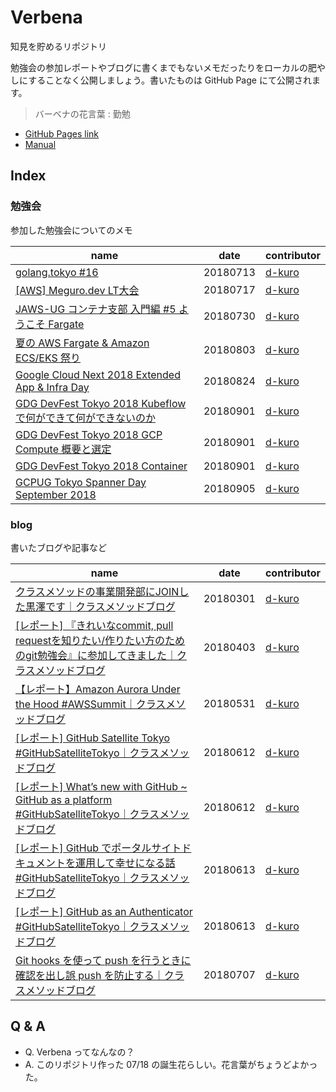 # Verbena

知見を貯めるリポジトリ

勉強会の参加レポートやブログに書くまでもないメモだったりをローカルの肥やしにすることなく公開しましょう。書いたものは GitHub Page にて公開されます。

> バーベナの花言葉 : 勤勉

* [GitHub Pages link](https://d-kuro.github.io/verbena/)
* [Manual](./manual/README.md)

## Index

### 勉強会

参加した勉強会についてのメモ

| name | date | contributor |
| ---- | ---- | ----------- |
| [golang.tokyo #16](./study_group/20180713_golang_tokyo.md) | 20180713 | [d-kuro](https://github.com/d-kuro) |
| [[AWS] Meguro.dev LT大会](./study_group/20180717_meguro_dev.md) | 20180717 | [d-kuro](https://github.com/d-kuro) |
| [JAWS-UG コンテナ支部 入門編 #5 ようこそ Fargate](./study_group/20180730_jawsug_container.md)| 20180730 | [d-kuro](https://github.com/d-kuro) |
| [夏の AWS Fargate & Amazon ECS/EKS 祭り](./study_group/20180803_aws_seminar_fargate_eks.md)| 20180803 | [d-kuro](https://github.com/d-kuro) |
| [Google Cloud Next 2018 Extended App & Infra Day](./study_group/20180824_google_cloud_next2018_extended_appandInfra_day.md)| 20180824 | [d-kuro](https://github.com/d-kuro) |
| [GDG DevFest Tokyo 2018 Kubeflowで何ができて何ができないのか](./study_group/20180901_gdg_dev_fest_kubeflow.md) | 20180901 | [d-kuro](https://github.com/d-kuro) |
| [GDG DevFest Tokyo 2018 GCP Compute 概要と選定](./study_group/20180901_gdg_dev_fest_gcp_compute.md) | 20180901 | [d-kuro](https://github.com/d-kuro) |
| [GDG DevFest Tokyo 2018 Container](./study_group/20180901_gdg_dev_fest_container.md) | 20180901 | [d-kuro](https://github.com/d-kuro) |
| [GCPUG Tokyo Spanner Day September 2018](./study_group/20180905_gcpug_spanner.md) | 20180905 | [d-kuro](https://github.com/d-kuro) |

### blog

書いたブログや記事など

| name | date | contributor |
| ---- | ---- | ----------- |
| [クラスメソッドの事業開発部にJOINした黒澤です｜クラスメソッドブログ](https://dev.classmethod.jp/etc/kurosawa-join-20180301/) | 20180301 | [d-kuro](https://github.com/d-kuro) |
| [\[レポート\] 『きれいなcommit, pull requestを知りたい/作りたい方のためのgit勉強会』に参加してきました｜クラスメソッドブログ](https://dev.classmethod.jp/study_meeting/git-workshop-20180327/) | 20180403 | [d-kuro](https://github.com/d-kuro) |
| [【レポート】Amazon Aurora Under the Hood #AWSSummit｜クラスメソッドブログ](https://dev.classmethod.jp/cloud/aws/amazon-aurora-under-the-hood-awssummit/) | 20180531 | [d-kuro](https://github.com/d-kuro) |
| [\[レポート\] GitHub Satellite Tokyo #GitHubSatelliteTokyo｜クラスメソッドブログ](https://dev.classmethod.jp/etc/github-satellite-tokyo-2018/) | 20180612 | [d-kuro](https://github.com/d-kuro) |
| [\[レポート\] What’s new with GitHub ~ GitHub as a platform #GitHubSatelliteTokyo｜クラスメソッドブログ](https://dev.classmethod.jp/event/whats-new-with-github/) | 20180612 | [d-kuro](https://github.com/d-kuro) |
| [\[レポート\] GitHub でポータルサイトドキュメントを運用して幸せになる話 #GitHubSatelliteTokyo｜クラスメソッドブログ](https://dev.classmethod.jp/event/github-lt-tournament-githubpages/) | 20180613 | [d-kuro](https://github.com/d-kuro) |
| [\[レポート\] GitHub as an Authenticator #GitHubSatelliteTokyo｜クラスメソッドブログ](https://dev.classmethod.jp/event/github-as-an-authenticator/) | 20180613 | [d-kuro](https://github.com/d-kuro) |
| [Git hooks を使って push を行うときに確認を出し誤 push を防止する｜クラスメソッドブログ](https://dev.classmethod.jp/tool/git/git-hook-pre-push/) | 20180707 | [d-kuro](https://github.com/d-kuro) |

## Q & A

* Q. Verbena ってなんなの？
* A. このリポジトリ作った 07/18 の誕生花らしい。花言葉がちょうどよかった。
